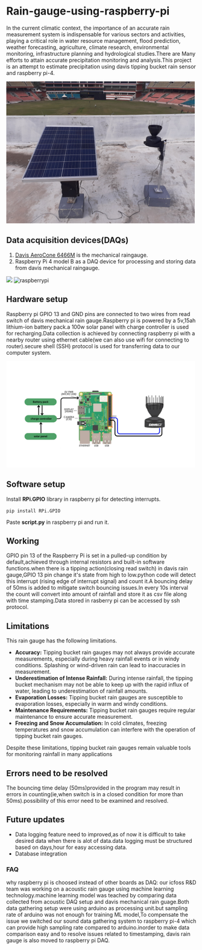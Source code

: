 ﻿# Rain-gauge-using-raspberry-pi
In the current climatic context, the importance of an accurate rain measurement system is indispensable for various sectors and activities, playing a critical role in water resource management, flood prediction, weather forecasting, agriculture, climate research, environmental monitoring, infrastructure planning and hydrological studies.There are Many efforts to attain accurate precipitation monitoring and analysis.This project is an attempt to estimate precipitation using davis tipping bucket rain sensor and raspberry pi-4.

<img src="https://github.com/Thelastblackpearl/rain-gauge-using-raspberry-pi/blob/be1930543c1d64de2b89c4dc69c4965bb87f0bd6/docs/hardware%20setup%201.jpg"  width ="500">

## Data acquisition devices(DAQs)
1. [Davis AeroCone 6466M](https://www.amazon.de/-/en/Davis-AeroCone-6466M-Gauge-Sensor/dp/B08629NFVG) is the mechanical raingauge.
2. Raspberry Pi 4 model B as a DAQ device for processing and storing data from davis mechanical raingauge.

<img src="https://m.media-amazon.com/images/I/612KqYGrL7L._AC_SX466_.jpg" height="300"/>      <img src="https://upload.wikimedia.org/wikipedia/commons/thumb/f/f1/Raspberry_Pi_4_Model_B_-_Side.jpg/1200px-Raspberry_Pi_4_Model_B_-_Side.jpg" alt="raspberrypi" width="350"/>

## Hardware setup
Raspberry pi GPIO 13 and GND pins are connected to two wires from read switch of davis mechanical rain gauge.Raspberry pi is powered by a 5v,15ah lithium-ion battery pack.a 100w solar panel with charge controller is used for recharging.Data collection is achieved by connecting raspberry pi with a nearby router using ethernet cable(we can also use wifi for connecting to router).secure shell (SSH) protocol is used for transferring data to our computer system.   

<img src="https://github.com/Thelastblackpearl/rain-gauge-using-raspberry-pi/blob/c2e0429255538509c0b7960fe31482eccfc7e2a5/docs/hardware%20connection.png"  width ="500">

## Software setup 
Install **RPi.GPIO** library in raspberry pi for detecting interrupts.
```console
pip install RPi.GPIO
```
Paste **script.py** in raspberry pi and run it.

## Working
GPIO pin 13 of the Raspberry Pi is set in a pulled-up condition by default,achieved through internal resistors and built-in software functions.when there is a tipping action(closing read switch) in davis rain gauge,GPIO 13 pin change it's state from high to low.python code will detect this interrupt (rising edge of interrupt signal) and count it.A bouncing delay of 50ms is added to mitigate switch bouncing issues.In every 10s interval the count will convert into amount of rainfall and store it as csv file along with time stamping.Data stored in rasberry pi can be accessed by ssh protocol.

## Limitations
This rain gauge has the following limitations.
* **Accuracy:** Tipping bucket rain gauges may not always provide accurate measurements, especially during heavy rainfall events or in windy conditions. Splashing or wind-driven rain can lead to inaccuracies in measurement.
* **Underestimation of Intense Rainfall:** During intense rainfall, the tipping bucket mechanism may not be able to keep up with the rapid influx of water, leading to underestimation of rainfall amounts.
* **Evaporation Losses:** Tipping bucket rain gauges are susceptible to evaporation losses, especially in warm and windy conditions.
* **Maintenance Requirements:** Tipping bucket rain gauges require regular maintenance to ensure accurate measurement.
* **Freezing and Snow Accumulation:** In cold climates, freezing temperatures and snow accumulation can interfere with the operation of tipping bucket rain gauges.

Despite these limitations, tipping bucket rain gauges remain valuable tools for monitoring rainfall in many applications

## Errors need to be resolved
The bouncing time delay (50ms)provided in the program may result in errors in counting(ie,when switch is in a closed condition for more than 50ms).possibility of this error need to be examined and resolved.

## Future updates
* Data logging feature need to improved,as of now it is difficult to take desired data when there is alot of data.data logging must be structured based on days,hour for easy accessing data.
* Database integration

### FAQ
why raspberry pi is choosed instead of other boards as DAQ: our icfoss R&D team was working on a acoustic rain gauge using machine learning technology.machine learning model was teached by comparing data collected from acoustic DAQ setup and davis mechanical rain guage.Both data gathering setup were using arduino as processing unit.but sampling rate of arduino was not enough for training ML model,To compensate the issue we switched our sound data gathering system to raspberry pi-4 which can provide high sampling rate compared to arduino.inorder to make data comparison easy and to resolve issues related to timestamping, davis rain gauge is also moved to raspberry pi DAQ.
